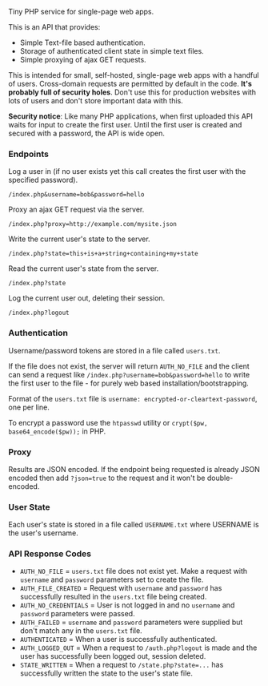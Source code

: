 Tiny PHP service for single-page web apps.

This is an API that provides:

 * Simple Text-file based authentication.
 * Storage of authenticated client state in simple text files.
 * Simple proxying of ajax GET requests.

This is intended for small, self-hosted, single-page web apps with a handful of users. Cross-domain requests are permitted by default in the code. **It's probably full of security holes**. Don't use this for production websites with lots of users and don't store important data with this.

**Security notice**: Like many PHP applications, when first uploaded this API waits for input to create the first user. Until the first user is created and secured with a password, the API is wide open.

### Endpoints ###

Log a user in (if no user exists yet this call creates the first user with the specified password).

	/index.php&username=bob&password=hello

Proxy an ajax GET request via the server.

	/index.php?proxy=http://example.com/mysite.json

Write the current user's state to the server.

	/index.php?state=this+is+a+string+containing+my+state

Read the current user's state from the server.

	/index.php?state

Log the current user out, deleting their session.

	/index.php?logout

### Authentication ###

Username/password tokens are stored in a file called `users.txt`.

If the file does not exist, the server will return `AUTH_NO_FILE` and the client can send a request like `/index.php?username=bob&password=hello` to write the first user to the file - for purely web based installation/bootstrapping.

Format of the `users.txt` file is `username: encrypted-or-cleartext-password`, one per line.

To encrypt a password use the `htpasswd` utility or `crypt($pw, base64_encode($pw));` in PHP.

### Proxy ###

Results are JSON encoded. If the endpoint being requested is already JSON encoded then add `?json=true` to the request and it won't be double-encoded.

### User State ###

Each user's state is stored in a file called `USERNAME.txt` where USERNAME is the user's username.

### API Response Codes ###

 * `AUTH_NO_FILE` = `users.txt` file does not exist yet. Make a request with `username` and `password` parameters set to create the file.
 * `AUTH_FILE_CREATED` = Request with `username` and `password` has successfully resulted in the `users.txt` file being created.
 * `AUTH_NO_CREDENTIALS` = User is not logged in and no `username` and `password` parameters were passed.
 * `AUTH_FAILED` = `username` and `password` parameters were supplied but don't match any in the `users.txt` file.
 * `AUTHENTICATED` = When a user is successfully authenticated.
 * `AUTH_LOGGED_OUT` = When a request to `/auth.php?logout` is made and the user has successfully been logged out, session deleted.
 * `STATE_WRITTEN` = When a request to `/state.php?state=...` has successfully written the state to the user's state file.

